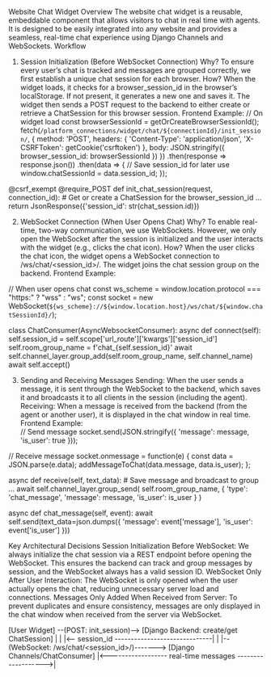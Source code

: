 Website Chat Widget
Overview
The website chat widget is a reusable, embeddable component that allows visitors to chat in real time with agents. It is designed to be easily integrated into any website and provides a seamless, real-time chat experience using Django Channels and WebSockets.
Workflow
1. Session Initialization (Before WebSocket Connection)
Why?
To ensure every user’s chat is tracked and messages are grouped correctly, we first establish a unique chat session for each browser.
How?
When the widget loads, it checks for a browser_session_id in the browser’s localStorage.
If not present, it generates a new one and saves it.
The widget then sends a POST request to the backend to either create or retrieve a ChatSession for this browser session.
Frontend Example:
// On widget load
const browserSessionId = getOrCreateBrowserSessionId();
fetch(`/platform_connections/widget/chat/${connectionId}/init_session/`, {
    method: 'POST',
    headers: { 'Content-Type': 'application/json', 'X-CSRFToken': getCookie('csrftoken') },
    body: JSON.stringify({ browser_session_id: browserSessionId })
})
.then(response => response.json())
.then(data => {
    // Save session_id for later use
    window.chatSessionId = data.session_id;
});

@csrf_exempt
@require_POST
def init_chat_session(request, connection_id):
    # Get or create a ChatSession for the browser_session_id
    ...
    return JsonResponse({'session_id': str(chat_session.id)})



2. WebSocket Connection (When User Opens Chat)
Why?
To enable real-time, two-way communication, we use WebSockets. However, we only open the WebSocket after the session is initialized and the user interacts with the widget (e.g., clicks the chat icon).
How?
When the user clicks the chat icon, the widget opens a WebSocket connection to /ws/chat/<session_id>/.
The widget joins the chat session group on the backend.
Frontend Example:


// When user opens chat
const ws_scheme = window.location.protocol === "https:" ? "wss" : "ws";
const socket = new WebSocket(`${ws_scheme}://${window.location.host}/ws/chat/${window.chatSessionId}/`);

class ChatConsumer(AsyncWebsocketConsumer):
    async def connect(self):
        self.session_id = self.scope['url_route']['kwargs']['session_id']
        self.room_group_name = f'chat_{self.session_id}'
        await self.channel_layer.group_add(self.room_group_name, self.channel_name)
        await self.accept()


3. Sending and Receiving Messages
Sending:
When the user sends a message, it is sent through the WebSocket to the backend, which saves it and broadcasts it to all clients in the session (including the agent).
Receiving:
When a message is received from the backend (from the agent or another user), it is displayed in the chat window in real time.
Frontend Example:        
// Send message
socket.send(JSON.stringify({ 'message': message, 'is_user': true }));

// Receive message
socket.onmessage = function(e) {
    const data = JSON.parse(e.data);
    addMessageToChat(data.message, data.is_user);
};

async def receive(self, text_data):
    # Save message and broadcast to group
    ...
    await self.channel_layer.group_send(
        self.room_group_name,
        {
            'type': 'chat_message',
            'message': message,
            'is_user': is_user
        }
    )

async def chat_message(self, event):
    await self.send(text_data=json.dumps({
        'message': event['message'],
        'is_user': event['is_user']
    }))

Key Architectural Decisions
Session Initialization Before WebSocket:
We always initialize the chat session via a REST endpoint before opening the WebSocket. This ensures the backend can track and group messages by session, and the WebSocket always has a valid session ID.
WebSocket Only After User Interaction:
The WebSocket is only opened when the user actually opens the chat, reducing unnecessary server load and connections.
Messages Only Added When Received from Server:
To prevent duplicates and ensure consistency, messages are only displayed in the chat window when received from the server via WebSocket.



[User Widget] --(POST: init_session)--> [Django Backend: create/get ChatSession]
      |                                             |
      |<-- session_id ------------------------------|
      |
      |--(WebSocket: /ws/chat/<session_id>/)-------> [Django Channels/ChatConsumer]
      |<------------------ real-time messages ------------------->|